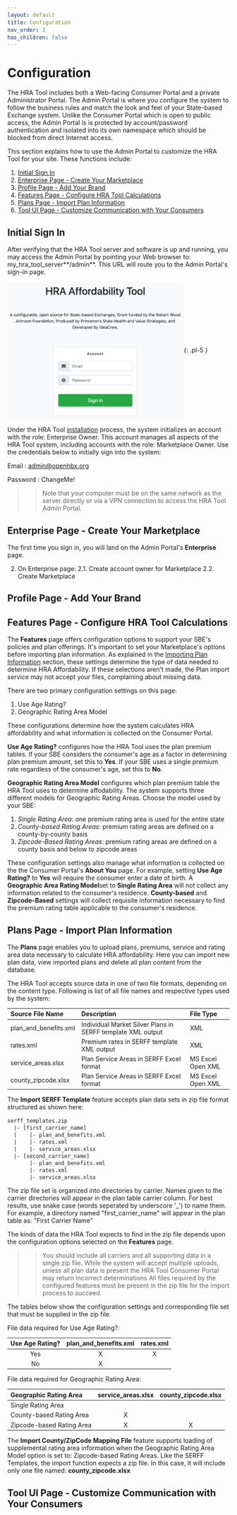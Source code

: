 ```yaml
---
layout: default
title: Configuration
nav_order: 3
has_children: false
---
```

# Configuration

The HRA Tool includes both a Web-facing Consumer Portal and a private Administrator Portal.  The Admin Portal is where you configure the system to follow the business rules and match the look and feel of your State-based Exchange system.  Unlike the Consumer Portal which is open to public access, the Admin Portal is is protected by account/password authentication and isolated into its own namespace which should be blocked from direct Internet access.

This section explains how to use the Admin Portal to customize the HRA Tool for your site.  These functions include:

1. [Initial Sign In](#enterprise-page---create-your-marketplace)
1. [Enterprise Page - Create Your Marketplace](#enterprise-page---create-your-marketplace)
2. [Profile Page - Add Your Brand](#profile-page---add-your-brand)
3. [Features Page - Configure HRA Tool Calculations](#features-page---configure-hra-tool-calculations)
4. [Plans Page - Import Plan Information](#plans-page---import-plan-information)
5. [Tool UI Page - Customize Communication with Your Consumers](#tool-ui-page---customize-communication-with-your-consumers)


## Initial Sign In

After verifying that the HRA Tool server and software is up and running, you may access the Admin Portal by pointing your Web browser to: my_hra_tool_server**/admin**.  This URL will route you to the Admin Portal's sign-in page.  

 <img src="../../assets/images/hra_admin_portal.png" width="400" align="center" >{: .pl-5 }

Under the HRA Tool [installation][1] process, the system initializes an account with the role: Enterprise Owner.  This account manages all aspects of the HRA Tool system, including accounts with the role: Marketplace Owner.  Use the credentials below to initially sign into the system:

Email
: admin@openhbx.org

Password
: ChangeMe!


>> Note that your computer must be on the same network as the server directly or via a VPN connection to access the HRA Tool Admin Portal.

## Enterprise Page - Create Your Marketplace

The first time you sign in, you will land on the Admin Portal's **Enterprise** page.  


2. On Enterprise page:
2.1. Create account owner for Marketplace
2.2. Create Marketplace

## Profile Page - Add Your Brand




## Features Page - Configure HRA Tool Calculations

The **Features** page offers configuration options to support your SBE's policies and plan offerings.  It's important to set your Marketplace's options before importing plan information.  As explained in the [Importing Plan Information](#importing-plan-information) section, these settings determine the type of data needed to determine HRA Affordability.  If these selections aren't made, the Plan import service may not accept your files, complaining about missing data.

There are two primary configuration settings on this page:

1. Use Age Rating?
1. Geographic Rating Area Model

These configurations determine how the system calculates HRA affordability and what information is collected on the Consumer Portal.

**Use Age Rating?** configures how the HRA Tool uses the plan premium tables.  If your SBE considers the consumer's age as a factor in determining plan premium amount, set this to **Yes**.  If your SBE uses a single premium rate regardless of the consumer's age, set this to **No**. 

**Geographic Rating Area Model** configures which plan premium table the HRA Tool uses to determine affodability.  The system supports three different models for Geographic Rating Areas.  Choose the model used by your SBE:

1. *Single Rating Area*: one premium rating area is used for the entire state
1. *County-based Rating Areas*: premium rating areas are defined on a county-by-county basis
1. *Zipcode-Based Rating Areas*: premium rating areas are defined on a county basis and below to zipcode areas

These configuration settings also manage what information is collected on the the Consumer Portal's **About You** page.  For example, setting **Use Age Rating?** to **Yes** will require the consumer enter a date of birth.  A **Geographic Area Rating Model**set to **Single Rating Area** will not collect any information related to the consumer's residence.  **County-based** and **Zipcode-Based** settings will collect requisite information necessary to find the premium rating table applicable to the consumer's residence.

## Plans Page - Import Plan Information

The **Plans** page enables you to upload plans, premiums, service and rating area data necessary to calculate HRA affordability.  Here you can import new plan data, view imported plans and delete all plan content from the database.  

The HRA Tool accepts source data in one of two file formats, depending on the content type.  Following is list of all file names and respective types used by the system:

| Source File Name | Description | File Type |
| :---------- | :---------- | :-------- |
| plan_and_benefits.xml | Individual Market Silver Plans in SERFF template XML output | XML |
| rates.xml | Premium rates in SERFF template XML output | XML |
| service_areas.xlsx | Plan Service Areas in SERFF Excel format | MS Excel Open XML | 
| county_zipcode.xlsx | Plan Service Areas in SERFF Excel format | MS Excel Open XML| 

The **Import SERFF Template** feature accepts plan data sets in zip file format structured as shown here:


```
serff_templates.zip
  |- [first_carrier_name]
  |    |- plan_and_benefits.xml
  |    |- rates.xml
  |    |- service_areas.xlsx
  |- [second_carrier_name]
       |- plan_and_benefits.xml
       |- rates.xml
       |- service_areas.xlsx
```


The zip file set is organized into directories by carrier.  Names given to the carrier directories will appear in the plan table carrier column.  For best results, use snake case (words seperated by underscore '_') to name them.  For example, a directory named "first_carrier_name" will appear in the plan table as: "First Carrier Name"


The kinds of data the HRA Tool expects to find in the zip file depends upon the configuration options selected on the **Features** page.  

>> You should include all carriers and all supporting data in a single zip file.  While the system will accept multiple uploads, unless all plan data is present the HRA Tool Consumer Portal may return incorrect determinations 
>> All files required by the configured features must be present in the zip file for the import process to succeed.

The tables below show the configuration settings and corresponding file set that must be supplied in the zip file.  

File data required for Use Age Rating?:

| Use Age Rating? | plan_and_benefits.xml | rates.xml |
| :--------------: | :------------------: | :-------: |
| Yes              | X                    | X         |
| No               | X                    |           |

File data required for Geographic Rating Area:

| Geographic Rating Area    | service_areas.xlsx | county_zipcode.xlsx |
| :----                     | :------:           | :-----:             |
| Single Rating Area        |                    |                     |
| County-based Rating Area  | X                  |                     |
| Zipcode-based Rating Area | X                  | X                   |


The **Import County/ZipCode Mapping File** feature supports loading of supplemental rating area information when the Geographic Rating Area Model option is set to: Zipcode-based Rating Areas.  Like the SERFF Templates, the import function expects a zip file.  In this case, it will include only one file named: **county_zipcode.xlsx**

## Tool UI Page - Customize Communication with Your Consumers


[1]: ../../installation